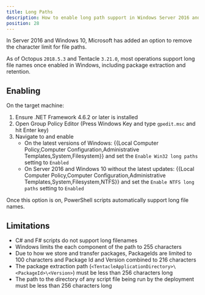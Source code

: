 ```yaml
---
title: Long Paths
description: How to enable long path support in Windows Server 2016 and Windows 10.
position: 28
---
```

In Server 2016 and Windows 10, Microsoft has added an option to remove the character limit for file paths. 

As of Octopus `2018.5.3` and Tentacle `3.21.0`, most operations support long file names once enabled in Windows, including package extraction and retention.

## Enabling

On the target machine:
1. Ensure .NET Framework 4.6.2 or later is installed
1. Open Group Policy Editor (Press Windows Key and type `gpedit.msc` and hit Enter key)
1. Navigate to and enable
    - On the latest versions of Windows: {{Local Computer Policy,Computer Configuration,Administrative Templates,System,Filesystem}} and set the `Enable Win32 long paths` setting to `Enabled`
    - On Server 2016 and Windows 10 without the latest updates: {{Local Computer Policy,Computer Configuration,Administrative Templates,System,Filesystem,NTFS}} and set the `Enable NTFS long paths` setting to `Enabled`

Once this option is on, PowerShell scripts automatically support long file names. 

## Limitations

- C# and F# scripts do not support long filenames
- Windows limits the each component of the path to 255 characters
- Due to how we store and transfer packages, PackageIds are limited to 100 characters and Package Id and Version combined to 216 characters
- The package extraction path (`<TentacleApplicationDirectory>\<PackageId>\<Version>`) must be less than 256 characters long
- The path to the directory of any script file being run by the deployment must be less than 256 characters long